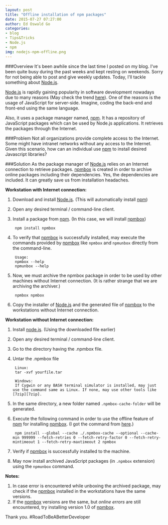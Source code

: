 ```yaml
---
layout: post
title: "Offline installation of npm packages"
date: 2015-07-27 07:27:00
author: Ed Oswald Go
categories:
- blog
- Tips&Tricks
- Node.js
- npm
img: nodejs-npm-offline.png
---
```


###Overview
It's been awhile since the last time I posted on my blog. I've been quite busy during the past weeks and kept resting on weekends. Sorry for not being able to post and give weekly updates. Today, I'll tackle something about [Node.js][Node.js].

[Node.js][Node.js] is rapidly gaining popularity in software development nowadays due to many reasons (May check the trend [here][node.js-trend]). One of the reasons is the usage of JavaScript for server-side. Imagine, coding the back-end and front-end using the same language. 

Also, it uses a package manager named, [npm][npm]. It has a repository of JavaScript packages which can be used by Node.js applications. It retrieves the packages through the Internet.

###Problem
Not all organizations provide complete access to the Internet. Some might have intranet networks without any access to the Internet. Given this scenario, how can an individual use [npm][npm] to install desired Javascript libraries?

###Solution
As the package manager of [Node.js][Node.js] relies on an Internet connection to retrieve packages. [npmbox][npmbox] is created in order to archive online packages including their dependencies. Yes, the dependencies are included. It can greatly save us from installation headaches.

**Workstation with Internet connection:**

1. Download and install [Node.js][Node.js]. (This will automatically install [npm][npm])
2. Open any desired terminal / command-line client.
3. Install a package from [npm][npm]. (In this case, we will install [npmbox][npmbox])

        npm install npmbox

3. To verify that [npmbox][npmbox] is successfully installed, may execute the commands provided by [npmbox][npmbox] like ```npmbox``` and ```npmunbox``` directly from the command-line.

        Usage:
        npmbox --help
        npmunbox --help

4. Now, we must archive the npmbox package in order to be used by other machines without Internet connection. (It is rather strange that we are archiving the archiver.)

        npmbox npmbox

5. Copy the installer of [Node.js][Node.js] and the generated file of [npmbox][npmbox] to the workstations without Internet connection.

**Workstation without Internet connection:**

1. Install [node.js][Node.js]. (Using the downloaded file earlier)
2. Open any desired terminal / command-line client.
3. Go to the directory having the .npmbox file.
4. Untar the .npmbox file

        Linux:
        tar -xvf yourfile.tar

        Windows:
        If Cygwin or any BASH terminal simulator is installed, may just use the command same as Linux. If none, may use other tools like [7zip][7zip].

5. In the same directory, a new folder named ```.npmbox-cache-folder``` will be generated. 
6. Execute the following command in order to use the offline feature of [npm][npm] for installing [npmbox][npmbox]. (I got the command from [here][npm-offline-command].)

        npm install --global --cache ./.npmbox-cache --optional --cache-min 999999 --fetch-retries 0 --fetch-retry-factor 0 --fetch-retry-mintimeout 1 --fetch-retry-maxtimeout 2 npmbox
7. Verify if [npmbox][npmbox] is successfully installed to the machine.
8. May now install archived JavaScript packages (in ```.npmbox``` extension) using the ```npmunbox``` command.

**Notes:**

1. In case error is encountered while unboxing the archived package, may check if the [npmbox][npmbox] installed in the workstations have the same versions.
2. If the [npmbox][npmbox] versions are the same, but *online errors* are still encountered, try installing version 1.0 of [npmbox][npmbox].


Thank you. #RoadToBeABetterDeveloper

[node.js]: https://nodejs.org/
[npm]: https://www.npmjs.com/
[npmbox]: https://www.npmjs.com/package/npmbox
[7zip]: http://www.7-zip.org/
[npm-offline-command]: http://stackoverflow.com/questions/25549730/install-npmbox-on-a-windows-offline-machine
[node.js-trend]: https://blog.risingstack.com/how-google-sees-node-js/